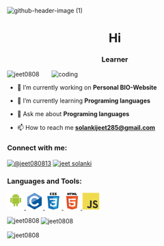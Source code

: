 ![github-header-image (1)](https://github.com/Jeet0808/Jeet0808/assets/173064625/4c39eddc-9b6c-4bfc-b491-24542606a200)

<h1 align="center">Hi</h1>
<h3 align="center">Learner</h3>
<img align="right" alt="coding" width="400" src="https://user-images.githubusercontent.com/55389276/140866485-8fb1c876-9a8f-4d6a-98dc-08c4981eaf70.gif"
<p align="left"> <img src="https://komarev.com/ghpvc/?username=jeet0808&label=Profile%20views&color=0e75b6&style=flat" alt="jeet0808" /> </p>

- 🔭 I’m currently working on **Personal BIO-Website**

- 🌱 I’m currently learning **Programing languages**

- 💬 Ask me about **Programing languages**

- 📫 How to reach me **solankijeet285@gmail.com**

<h3 align="left">Connect with me:</h3>
<p align="left">
<a href="https://twitter.com/@jeet080813" target="blank"><img align="center" src="https://raw.githubusercontent.com/rahuldkjain/github-profile-readme-generator/master/src/images/icons/Social/twitter.svg" alt="@jeet080813" height="30" width="40" /></a>
<a href="https://linkedin.com/in/jeet solanki" target="blank"><img align="center" src="https://raw.githubusercontent.com/rahuldkjain/github-profile-readme-generator/master/src/images/icons/Social/linked-in-alt.svg" alt="jeet solanki" height="30" width="40" /></a>
</p>

<h3 align="left">Languages and Tools:</h3>
<p align="left"> <a href="https://developer.android.com" target="_blank" rel="noreferrer"> <img src="https://raw.githubusercontent.com/devicons/devicon/master/icons/android/android-original-wordmark.svg" alt="android" width="40" height="40"/> </a> <a href="https://www.cprogramming.com/" target="_blank" rel="noreferrer"> <img src="https://raw.githubusercontent.com/devicons/devicon/master/icons/c/c-original.svg" alt="c" width="40" height="40"/> </a> <a href="https://www.w3schools.com/css/" target="_blank" rel="noreferrer"> <img src="https://raw.githubusercontent.com/devicons/devicon/master/icons/css3/css3-original-wordmark.svg" alt="css3" width="40" height="40"/> </a> <a href="https://www.w3.org/html/" target="_blank" rel="noreferrer"> <img src="https://raw.githubusercontent.com/devicons/devicon/master/icons/html5/html5-original-wordmark.svg" alt="html5" width="40" height="40"/> </a> <a href="https://developer.mozilla.org/en-US/docs/Web/JavaScript" target="_blank" rel="noreferrer"> <img src="https://raw.githubusercontent.com/devicons/devicon/master/icons/javascript/javascript-original.svg" alt="javascript" width="40" height="40"/> </a> </p>

<p><img align="left" src="https://github-readme-stats.vercel.app/api/top-langs?username=jeet0808&show_icons=true&locale=en&layout=compact" alt="jeet0808" /></p>

<p>&nbsp;<img align="center" src="https://github-readme-stats.vercel.app/api?username=jeet0808&show_icons=true&locale=en" alt="jeet0808" /></p>

<p><img align="center" src="https://github-readme-streak-stats.herokuapp.com/?user=jeet0808&" alt="jeet0808" /></p>
